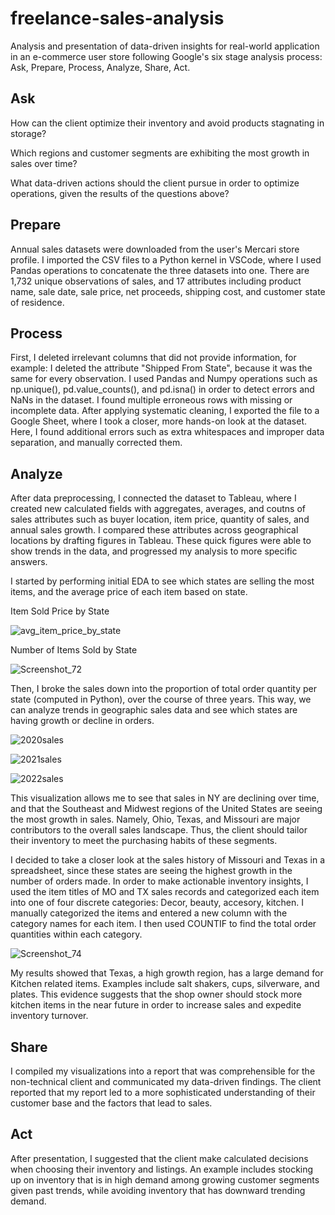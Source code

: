 # freelance-sales-analysis
 Analysis and presentation of data-driven insights for real-world application in an e-commerce user store following Google's six stage analysis process: Ask, Prepare, Process, Analyze, Share, Act.
 
## Ask

How can the client optimize their inventory and avoid products stagnating in storage?

Which regions and customer segments are exhibiting the most growth in sales over time?

What data-driven actions should the client pursue in order to optimize operations, given the results of the questions above?

## Prepare

Annual sales datasets were downloaded from the user's Mercari store profile. I imported the CSV files to a Python kernel in VSCode, where I used Pandas operations to concatenate the three datasets into one. There are 1,732 unique observations of sales, and 17 attributes including product name, sale date, sale price, net proceeds, shipping cost, and customer state of residence. 

## Process

First, I deleted irrelevant columns that did not provide information, for example: I deleted the attribute "Shipped From State", because it was the same for every observation. I used Pandas and Numpy operations such as np.unique(), pd.value_counts(), and pd.isna() in order to detect errors and NaNs in the dataset. I found multiple erroneous rows with missing or incomplete data. After applying systematic cleaning, I exported the file to a Google Sheet, where I took a closer, more hands-on look at the dataset. Here, I found additional errors such as extra whitespaces and improper data separation, and manually corrected them. 

## Analyze

After data preprocessing, I connected the dataset to Tableau, where I created new calculated fields with aggregates, averages, and coutns of sales attributes such as buyer location, item price, quantity of sales, and annual sales growth. I compared these attributes across geographical locations by drafting figures in Tableau. These quick figures were able to show trends in the data, and progressed my analysis to more specific answers.

I started by performing initial EDA to see which states are selling the most items, and the average price of each item based on state.

Item Sold Price by State

![avg_item_price_by_state](https://user-images.githubusercontent.com/58805376/177470027-84a335ed-1f0a-432e-b46c-b0d011c8c8db.png)

Number of Items Sold by State

![Screenshot_72](https://user-images.githubusercontent.com/58805376/177470562-aab92861-51d5-46af-a2fb-3f7345f8ca33.png)

Then, I broke the sales down into the proportion of total order quantity per state (computed in Python), over the course of three years. This way, we can analyze trends in geographic sales data and see which states are having growth or decline in orders.

![2020sales](https://user-images.githubusercontent.com/58805376/177620066-dd8880e8-a26c-48d2-9b89-775844e3196f.png)

![2021sales](https://user-images.githubusercontent.com/58805376/177620108-600f2682-b837-4428-a465-0997d1a6f9de.png)

![2022sales](https://user-images.githubusercontent.com/58805376/177620117-a342e1a8-1c1e-4e8f-8e29-2b34cd104cee.png)

This visualization allows me to see that sales in NY are declining over time, and that the Southeast and Midwest regions of the United States are seeing the most growth in sales. Namely, Ohio, Texas, and Missouri are major contributors to the overall sales landscape. Thus, the client should tailor their inventory to meet the purchasing habits of these segments.

I decided to take a closer look at the sales history of Missouri and Texas in a spreadsheet, since these states are seeing the highest growth in the number of orders made. In order to make actionable inventory insights, I used the item titles of MO and TX sales records and categorized each item into one of four discrete categories: Decor, beauty, accesory, kitchen. I manually categorized the items and entered a new column with the category names for each item. I then used COUNTIF to find the total order quantities within each category.

![Screenshot_74](https://user-images.githubusercontent.com/58805376/178850894-c897aaba-738a-4516-b230-2a7c3f2ec27d.png)

My results showed that Texas, a high growth region, has a large demand for Kitchen related items. Examples include salt shakers, cups, silverware, and plates. This evidence suggests that the shop owner should stock more kitchen items in the near future in order to increase sales and expedite inventory turnover. 

## Share

I compiled my visualizations into a report that was comprehensible for the non-technical client and communicated my data-driven findings. The client reported that my report led to a more sophisticated understanding of their customer base and the factors that lead to sales. 

## Act

After presentation, I suggested that the client make calculated decisions when choosing their inventory and listings. An example includes stocking up on inventory that is in high demand among growing customer segments given past trends, while avoiding inventory that has downward trending demand.


